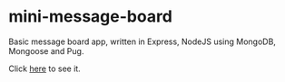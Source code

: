 # mini-message-board

Basic message board app, written in Express, NodeJS using MongoDB, Mongoose and Pug.

Click [here](https://blooming-thicket-41630.herokuapp.com/) to see it.
